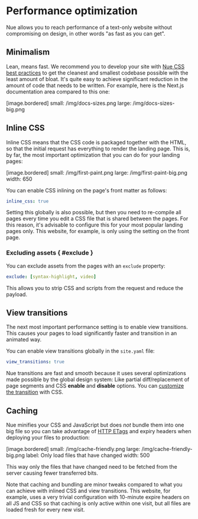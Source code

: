 
# Performance optimization
Nue allows you to reach performance of a text-only website without compromising on design, in other words "as fast as you can get".


## Minimalism
Lean, means fast. We recommend you to develop your site with [Nue CSS best practices](css-best-practices.html) to get the cleanest and smallest codebase possible with the least amount of bloat. It's quite easy to achieve significant reduction in the amount of code that needs to be written. For example, here is the Next.js documentation area compared to this one:

[image.bordered]
  small: /img/docs-sizes.png
  large: /img/docs-sizes-big.png



## Inline CSS
Inline CSS means that the CSS code is packaged together with the HTML, so that the initial request has everything to render the landing page. This is, by far, the most important optimization that you can do for your landing pages:

[image.bordered]
  small: /img/first-paint.png
  large: /img/first-paint-big.png
  width: 650

You can enable CSS inlining on the page's front matter as follows:

```yaml
inline_css: true
```

Setting this globally is also possible, but then you need to re-compile all pages every time you edit a CSS file that is shared between the pages. For this reason, it's advisable to configure this for your most popular landing pages only. This website, for example, is only using the setting on the front page.


### Excluding assets { #exclude }
You can exclude assets from the pages with an `exclude` property:

```yaml
exclude: [syntax-highlight, video]
```

This allows you to strip CSS and scripts from the request and reduce the payload.



## View transitions
The next most important performance setting is to enable view transitions.
This causes your pages to load significantly faster and transition in an animated way.

You can enable view transitions globally in the `site.yaml` file:

```yaml
view_transitions: true
```

Nue transitions are fast and smooth because it uses several optimizations made possible by the global design system: Like partial diff/replacement of page segments and CSS **enable** and **disable** options. You can [customize the transition](reactivity.html#view-transitions) with CSS.


## Caching
Nue minifies your CSS and JavaScript but does *not* bundle them into one big file so you can take advantage of [HTTP ETags](//developer.mozilla.org/en-US/docs/Web/HTTP/Headers/ETag) and expiry headers when deploying your files to production:

[image.bordered]
  small: /img/cache-friendly.png
  large: /img/cache-friendly-big.png
  label: Only load files that have changed
  width: 500

This way only the files that have changed need to be fetched from the server causing fewer transferred bits.

Note that caching and bundling are minor tweaks compared to what you can achieve with inlined CSS and view transitions. This website, for example, uses a very trivial configuration with 10-minute expire headers on all JS and CSS so that caching is only active within one visit, but all files are loaded fresh for every new visit.
